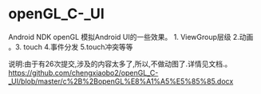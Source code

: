 # openGL_C-_UI
Android NDK openGL 模拟Android UI的一些效果。 1. ViewGroup层级 2.动画 。3. touch 4.事件分发 5.touch冲突等等

说明:由于有26次提交,涉及的内容太多了,所以,不做动图了.详情见文档.。
https://github.com/chengxiaobo2/openGL_C-_UI/blob/master/c%2B%2BopenGL%E8%A1%A5%E5%85%85.docx

